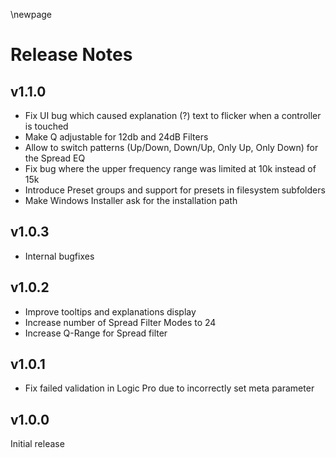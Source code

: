 \newpage

# Release Notes

## v1.1.0
- Fix UI bug which caused explanation (?) text to flicker when a controller is touched
- Make Q adjustable for 12db and 24dB Filters
- Allow to switch patterns (Up/Down, Down/Up, Only Up, Only Down) for the Spread EQ
- Fix bug where the upper frequency range was limited at 10k instead of 15k
- Introduce Preset groups and support for presets in filesystem subfolders
- Make Windows Installer ask for the installation path 

## v1.0.3
- Internal bugfixes

## v1.0.2
- Improve tooltips and explanations display
- Increase number of Spread Filter Modes to 24
- Increase Q-Range for Spread filter

## v1.0.1
- Fix failed validation in Logic Pro due to incorrectly set meta parameter

## v1.0.0

Initial release
